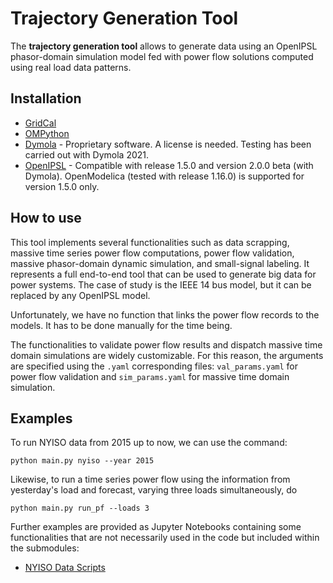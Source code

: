 Trajectory Generation Tool
=========================================

The **trajectory generation tool** allows to generate data using an OpenIPSL phasor-domain simulation model fed with power flow solutions computed using real load data patterns.

## Installation

- [GridCal](docs/gridcal_installation.md)
- [OMPython](docs/OMPython_installation.md)
- [Dymola](https://www.3ds.com/products-services/catia/products/dymola/) - Proprietary software. A license is needed. Testing has been carried out with Dymola 2021.
- [OpenIPSL](www.OpenIPSL.com) - Compatible with release 1.5.0 and version 2.0.0 beta (with Dymola). OpenModelica (tested with release 1.16.0) is supported for version 1.5.0 only.

## How to use

This tool implements several functionalities such as data scrapping, massive time series power flow computations, power flow validation, massive phasor-domain dynamic simulation, and small-signal labeling. It represents a full end-to-end tool that can be used to generate big data for power systems. The case of study is the IEEE 14 bus model, but it can be replaced by any OpenIPSL model.

Unfortunately, we have no function that links the power flow records to the models. It has to be done manually for the time being.

The functionalities to validate power flow results and dispatch massive time domain simulations are widely customizable. For this reason, the arguments are specified using the `.yaml` corresponding files: `val_params.yaml` for power flow validation and `sim_params.yaml` for massive time domain simulation.

## Examples

To run NYISO data from 2015 up to now, we can use the command:

```
python main.py nyiso --year 2015
```

Likewise, to run a time series power flow using the information from yesterday's load and forecast, varying three loads simultaneously, do
```
python main.py run_pf --loads 3
```

Further examples are provided as Jupyter Notebooks containing some functionalities that are not necessarily used in the code but included within the submodules:

- [NYISO Data Scripts](docs/examples_nyiso_data.ipynb)
